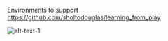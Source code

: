 
Environments to support https://github.com/sholtodouglas/learning_from_play


![alt-text-1](https://github.com/sholtodouglas/RoboticsPlayroomPybullet/roboticsPlayroomPybullet/readme_assets/code.png "side by side comparison")
